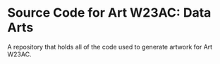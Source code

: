 # Source Code for Art W23AC: Data Arts
A repository that holds all of the code used to generate artwork for Art W23AC.
